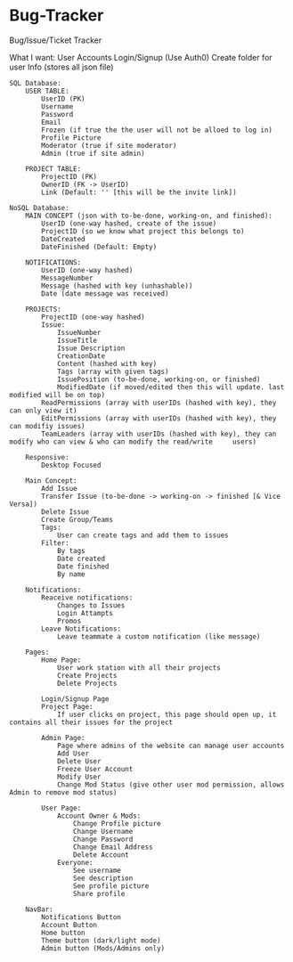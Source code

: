 # Bug-Tracker
Bug/Issue/Ticket Tracker

What I want:
    User Accounts
        Login/Signup (Use Auth0)
        Create folder for user Info (stores all json file)

    SQL Database:
        USER TABLE:
            UserID (PK)
            Username
            Password
            Email
            Frozen (if true the the user will not be alloed to log in)
            Profile Picture
            Moderator (true if site moderator)
            Admin (true if site admin)

        PROJECT TABLE:
            ProjectID (PK)
            OwnerID (FK -> UserID)
            Link (Default: '' [this will be the invite link])

    NoSQL Database:
        MAIN CONCEPT (json with to-be-done, working-on, and finished):
            UserID (one-way hashed, create of the issue)
            ProjectID (so we know what project this belongs to)
            DateCreated
            DateFinished (Default: Empty)

        NOTIFICATIONS:
            UserID (one-way hashed)
            MessageNumber
            Message (hashed with key (unhashable))
            Date (date message was received)

        PROJECTS:
            ProjectID (one-way hashed)
            Issue: 
                IssueNumber
                IssueTitle
                Issue Description
                CreationDate
                Content (hashed with key)
                Tags (array with given tags)
                IssuePosition (to-be-done, working-on, or finished)
                ModifiedDate (if moved/edited then this will update. last modified will be on top)
            ReadPermissions (array with userIDs (hashed with key), they can only view it)
            EditPermissions (array with userIDs (hashed with key), they can modifiy issues)
            TeamLeaders (array with userIDs (hashed with key), they can modify who can view & who can modify the read/write     users)

        Responsive:
            Desktop Focused

        Main Concept: 
            Add Issue
            Transfer Issue (to-be-done -> working-on -> finished [& Vice Versa])
            Delete Issue
            Create Group/Teams
            Tags:
                User can create tags and add them to issues
            Filter:
                By tags
                Date created
                Date finished
                By name

        Notifications:
            Reaceive notifications:
                Changes to Issues
                Login Attampts
                Promos
            Leave Notifications:
                Leave teammate a custom notification (like message)

        Pages:
            Home Page:
                User work station with all their projects
                Create Projects
                Delete Projects

            Login/Signup Page
            Project Page:
                If user clicks on project, this page should open up, it contains all their issues for the project

            Admin Page:
                Page where admins of the website can manage user accounts
                Add User
                Delete User
                Freeze User Account
                Modify User
                Change Mod Status (give other user mod permission, allows Admin to remove mod status)

            User Page:
                Account Owner & Mods:
                    Change Profile picture
                    Change Username
                    Change Password
                    Change Email Address
                    Delete Account
                Everyone:
                    See username
                    See description
                    See profile picture
                    Share profile
        
        NavBar:
            Notifications Button
            Account Button
            Home button
            Theme button (dark/light mode)
            Admin button (Mods/Admins only)




